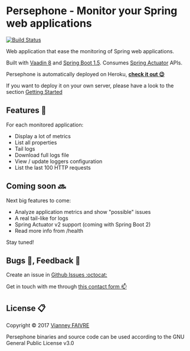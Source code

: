 # Persephone - Monitor your Spring web applications

[![Build Status](https://api.travis-ci.org/vianneyfaivre/Persephone.svg?branch=master)](https://travis-ci.org/vianneyfaivre/Persephone)

Web application that ease the monitoring of Spring web applications. 

Built with [Vaadin 8](https://vaadin.com/) and [Spring Boot 1.5](http://projects.spring.io/spring-boot/). Consumes [Spring Actuator](https://docs.spring.io/spring-boot/docs/1.5.8.RELEASE/reference/htmlsingle/#production-ready) APIs.

Persephone is automatically deployed on Heroku, **[check it out :wink:](https://persephone-vf.herokuapp.com/)**

If you want to deploy it on your own server, please have a look to the section [Getting Started](https://github.com/vianneyfaivre/Persephone/wiki/Getting-Started)

## Features :scroll:

For each monitored application:
* Display a lot of metrics
* List all properties
* Tail logs
* Download full logs file
* View / update loggers configuration
* List the last 100 HTTP requests

## Coming soon :soon:

Next big features to come:

* Analyze application metrics and show "possible" issues  
* A real tail-like for logs
* Spring Actuator v2 support (coming with Spring Boot 2)
* Read more info from /health

Stay tuned!

## Bugs :bug:, Feedback :microphone:

Create an issue in [Github Issues :octocat: ](https://github.com/vianneyfaivre/Persephone/issues)

Get in touch with me through [this contact form :mailbox:](https://vianneyfaiv.re/contact/)

## License :clipboard:

Copyright © 2017 [Vianney FAIVRE](https://vianneyfaiv.re)

Persephone binaries and source code can be used according to the GNU General Public License v3.0
